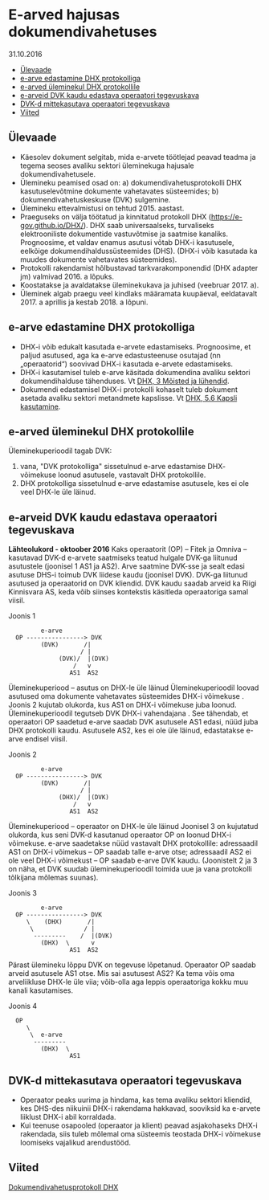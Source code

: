 # E-arved hajusas dokumendivahetuses

31.10.2016

- [Ülevaade](#ulevaade)
- [e-arve edastamine DHX protokolliga](#e-arve-edastamine-dhx-protokolliga)
- [e-arved üleminekul DHX protokollile](#e-arved-uleminekul-dhx-protokollile)
- [e-arveid DVK kaudu edastava operaatori tegevuskava](#e-arveid-dvk-kaudu-edastava-operaatori-tegevuskava)
- [DVK-d mittekasutava operaatori tegevuskava](#dvk-d-mittekasutava-operaatori-tegevuskava)
- [Viited](#viited)

## Ülevaade

- Käesolev dokument selgitab, mida e-arvete töötlejad peavad teadma ja tegema seoses avaliku sektori üleminekuga hajusale dokumendivahetusele.
- Ülemineku peamised osad on: a) dokumendivahetusprotokolli DHX kasutuselevõtmine dokumente vahetavates süsteemides; b)  dokumendivahetuskeskuse (DVK) sulgemine.
- Ülemineku ettevalmistusi on tehtud 2015. aastast.
- Praeguseks on välja töötatud ja kinnitatud protokoll DHX (https://e-gov.github.io/DHX/). DHX saab universaalseks, turvaliseks elektrooniliste dokumentide vastuvõtmise ja saatmise kanaliks. Prognoosime, et valdav enamus asutusi võtab DHX-i kasutusele, eelkõige dokumendihaldussüsteemides (DHS). (DHX-i võib kasutada ka muudes dokumente vahetavates süsteemides).
- Protokolli rakendamist hõlbustavad tarkvarakomponendid (DHX adapter jm) valmivad 2016. a lõpuks.
- Koostatakse ja avaldatakse üleminekukava ja juhised (veebruar 2017. a).
- Üleminek algab praegu veel kindlaks määramata kuupäeval, eeldatavalt 2017. a aprillis ja kestab 2018. a lõpuni.

## e-arve edastamine DHX protokolliga

- DHX-i võib edukalt kasutada e-arvete edastamiseks. Prognoosime, et paljud asutused, aga ka e-arve edastusteenuse osutajad (nn „operaatorid“) soovivad DHX-i kasutada e-arvete edastamiseks.
- DHX-i kasutamisel tuleb e-arve käsitada dokumendina avaliku sektori dokumendihalduse tähenduses. Vt [DHX, 3 Mõisted ja lühendid](https://e-gov.github.io/DHX/#3-m%C3%B5isted-ja-l%C3%BChendid).
- Dokumendi edastamisel DHX-i protokolli kohaselt tuleb dokument asetada avaliku sektori metandmete kapslisse. Vt [DHX, 5.6 Kapsli kasutamine](https://e-gov.github.io/DHX/#56-kapsli-kasutamine).

## e-arved üleminekul DHX protokollile

Üleminekuperioodil tagab DVK:

1. vana, "DVK protokolliga" sissetulnud e-arve edastamise DHX- võimekuse loonud asutusele, vastavalt DHX protokollile.
2. DHX protokolliga sissetulnud e-arve edastamise asutusele, kes ei ole veel DHX-le üle läinud.

## e-arveid DVK kaudu edastava operaatori tegevuskava

__Lähteolukord - oktoober 2016__
Kaks operaatorit (OP) – Fitek ja Omniva – kasutavad DVK-d e-arvete saatmiseks teatud hulgale DVK-ga liitunud asutustele (joonisel 1 AS1 ja AS2). Arve saatmine DVK-sse ja sealt edasi asutuse DHS-i toimub DVK liidese kaudu (joonisel DVK). DVK-ga liitunud asutused ja operaatorid on DVK kliendid. DVK kaudu saadab arveid ka Riigi Kinnisvara AS, keda võib siinses kontekstis käsitleda operaatoriga samal viisil.

Joonis 1
```
         e-arve
  OP ----------------> DVK
         (DVK)       /|
                    / |
              (DVK)/  |(DVK)
                  /   v
                 AS1  AS2
```
Üleminekuperiood – asutus on DHX-le üle läinud
Üleminekuperioodil loovad asutused oma dokumente vahetavates süsteemides DHX-i võimekuse . Joonis 2 kujutab olukorda, kus AS1 on DHX-i võimekuse juba loonud. Üleminekuperioodil tegutseb DVK DHX-i vahendajana . See tähendab, et operaatori OP saadetud e-arve saadab DVK asutusele AS1 edasi, nüüd juba DHX protokolli kaudu. Asutusele AS2, kes ei ole üle läinud, edastatakse e-arve endisel viisil.

Joonis 2
```
         e-arve
  OP ----------------> DVK
         (DVK)       /|
                    / |
              (DHX)/  |(DVK)
                  /   v
                 AS1  AS2

```

Üleminekuperiood – operaator on DHX-le üle läinud
Joonisel 3 on kujutatud olukorda, kus seni DVK-d kasutanud operaator OP on loonud DHX-i võimekuse. e-arve saadetakse nüüd vastavalt DHX protokollile: adressaadil AS1 on DHX-i võimekus – OP saadab talle e-arve otse; adressaadil AS2 ei ole veel DHX-i võimekust – OP saadab e-arve DVK kaudu. (Joonistelt 2 ja 3 on näha, et DVK suudab üleminekuperioodil toimida uue ja vana protokolli tõlkijana mõlemas suunas).

Joonis 3

```
         e-arve
  OP ----------------> DVK
     \    (DHX)       /|
      \              / |
       ---------    /  |(DVK)
         (DHX)  \      v
                 AS1  AS2

```
Pärast ülemineku lõppu
DVK on tegevuse lõpetanud. Operaator OP saadab arveid asutusele AS1 otse. Mis sai asutusest AS2? Ka tema võis oma arveliikluse DHX-le üle viia; võib-olla aga leppis operaatoriga kokku muu kanali kasutamises.  

Joonis 4
```
  OP 
     \   
      \  e-arve         
       ---------   
         (DHX)  \    
                 AS1 
```

## DVK-d mittekasutava operaatori tegevuskava

- Operaator peaks uurima ja hindama, kas tema avaliku sektori kliendid, kes DHS-des niikuinii DHX-i rakendama hakkavad, sooviksid ka e-arvete liiklust DHX-i abil korraldada.
- Kui teenuse osapooled (operaator ja klient) peavad asjakohaseks DHX-i rakendada, siis tuleb mõlemal oma süsteemis teostada DHX-i võimekuse loomiseks vajalikud arendustööd.

## Viited

[Dokumendivahetusprotokoll DHX](https://e-gov.github.io/DHX/)
